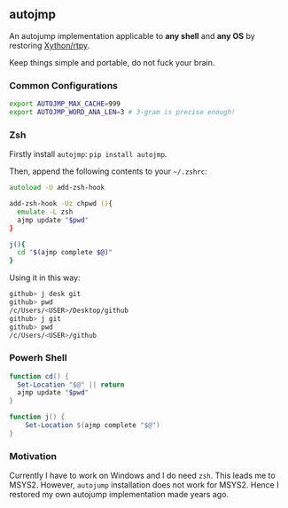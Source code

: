 ## autojmp

An autojump implementation applicable to **any shell** and **any OS** by restoring [Xython/rtpy](https://github.com/Xython/wisepy/tree/836b63c33685b6107e528256a3cc0a9600015140).

Keep things simple and portable, do not fuck your brain.

### Common Configurations

```bash
export AUTOJMP_MAX_CACHE=999
export AUTOJMP_WORD_ANA_LEN=3 # 3-gram is precise enough!
```

### Zsh

Firstly install `autojmp`: `pip install autojmp`.

Then, append the following contents to your `~/.zshrc`:

```zsh
autoload -U add-zsh-hook

add-zsh-hook -Uz chpwd (){
  emulate -L zsh
  ajmp update "$pwd"
}

j(){
  cd "$(ajmp complete $@)"
} 
```

Using it in this way:

```zsh
github> j desk git
github> pwd
/c/Users/<USER>/Desktop/github
github> j git
github> pwd
/c/Users/<USER>/github
```

### Powerh Shell

```powershell
function cd() {
  Set-Location "$@" || return
  ajmp update "$pwd"
}

function j() {
    Set-Location $(ajmp complete "$@")
}
```
### Motivation

Currently I have to work on Windows and I do need `zsh`. This leads me to MSYS2.
However, `autojump` installation does not work for MSYS2.
Hence I restored my own autojump implementation made years ago. 
